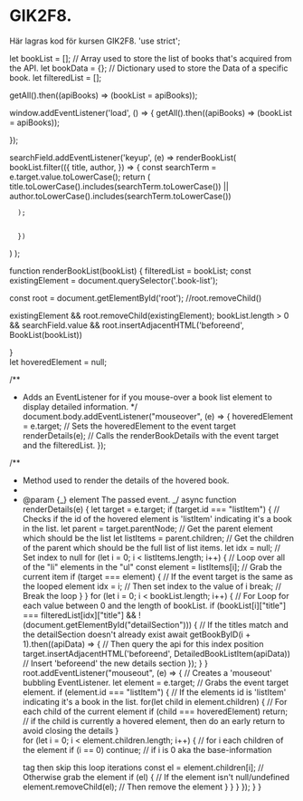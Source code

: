 # GIK2F8.

Här lagras kod för kursen GIK2F8.
'use strict';

let bookList = []; // Array used to store the list of books that's acquired from the API.
let bookData = {}; // Dictionary used to store the Data of a specific book.
let filteredList = [];

getAll().then((apiBooks) => (bookList = apiBooks));

window.addEventListener('load', () => {
getAll().then((apiBooks) => (bookList = apiBooks));

});

searchField.addEventListener('keyup', (e) =>
renderBookList(
bookList.filter(({ title, author, }) => {
const searchTerm = e.target.value.toLowerCase();
return (
title.toLowerCase().includes(searchTerm.toLowerCase()) ||
author.toLowerCase().includes(searchTerm.toLowerCase())

      );


      })

)
);

function renderBookList(bookList) {
filteredList = bookList;
const existingElement = document.querySelector('.book-list');

const root = document.getElementById('root');
//root.removeChild()

existingElement && root.removeChild(existingElement);
bookList.length > 0 && searchField.value && root.insertAdjacentHTML('beforeend', BookList(bookList))

}  
let hoveredElement = null;

/\*\*

- Adds an EventListener for if you mouse-over a book list element to display detailed information.
  \*/
  document.body.addEventListener("mouseover", (e) => {
  hoveredElement = e.target; // Sets the hoveredElement to the event target
  renderDetails(e); // Calls the renderBookDetails with the event target and the filteredList.
  });

/\*\*

- Method used to render the details of the hovered book.
-
- @param {_} element The passed event.
  _/
  async function renderDetails(e) {
  let target = e.target;
  if (target.id === "listItem") { // Checks if the id of the hovered element is 'listItem' indicating it's a book in the list.
  let parent = target.parentNode; // Get the parent element which should be the list
  let listItems = parent.children; // Get the children of the parent which should be the full list of list items.
  let idx = null; // Set index to null
  for (let i = 0; i < listItems.length; i++) { // Loop over all of the "li" elements in the "ul"
  const element = listItems[i]; // Grab the current item
  if (target === element) { // If the event target is the same as the looped element
  idx = i; // Then set index to the value of i
  break; // Break the loop
  }
  }
  for (let i = 0; i < bookList.length; i++) { // For Loop for each value between 0 and the length of bookList.
  if (bookList[i]["title"] === filteredList[idx]["title"] && !(document.getElementById("detailSection"))) { // If the titles match and the detailSection doesn't already exist
  await getBookByID(i + 1).then((apiData) => { // Then query the api for this index position
  target.insertAdjacentHTML('beforeend', DetailedBookListItem(apiData)) // Insert 'beforeend' the new details section
  });
  }
  }
  root.addEventListener("mouseout", (e) => { // Creates a 'mouseout' bubbling EventListener.
  let element = e.target; // Grabs the event target element.
  if (element.id === "listItem") { // If the elements id is 'listItem' indicating it's a book in the list.
  for(let child in element.children) { // For each child of the current element
  if (child === hoveredElement) return; // if the child is currently a hovered element, then do an early return to avoid closing the details
  }  
   for (let i = 0; i < element.children.length; i++) { // for i each children of the element
  if (i == 0) continue; // if i is 0 aka the base-information <p> tag then skip this loop iterations
  const el = element.children[i]; // Otherwise grab the element
  if (el) { // If the element isn't null/undefined
  element.removeChild(el); // Then remove the element
  }
  }
  }
  });
  }
  }
